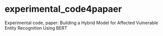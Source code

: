 # experimental_code4papaer
Experimental code, paper: Building a Hybrid Model for Affected Vulnerable Entity Recognition Using BERT
